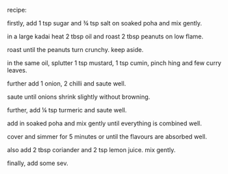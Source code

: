 recipe:

firstly, add 1 tsp sugar and ¾ tsp salt on soaked poha and mix gently.

in a large kadai heat 2 tbsp oil and roast  2 tbsp peanuts on low flame.

roast until the peanuts turn crunchy. keep aside.

in the same oil, splutter 1 tsp mustard, 1 tsp cumin, pinch hing and few curry leaves.

further add 1 onion, 2 chilli and saute well.

saute until onions shrink slightly without browning.

further, add ¼ tsp turmeric and saute well.

add in soaked poha and mix gently until everything is combined well.

cover and simmer for 5 minutes or until the flavours are absorbed well.

also add  2 tbsp coriander and 2 tsp lemon juice. mix gently.

finally, add some sev.

